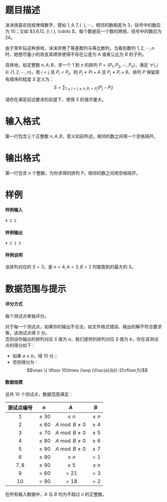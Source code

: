 
# 题目描述

沫沫很喜欢找规律填数字，譬如 $1,4,7,(\ \  ), \cdots$，相邻的数相差为 $3$，括号中的数应为 $10$；又如 $3,6,12, (\ \  ), \cdots $，每个数是前一个数的两倍，括号中的数应为 $24$。

由于常年玩这种游戏，沫沫厌倦了等差数列与等比数列。当看到数列 $1, 2, \cdots ,n$ 时，她想尽量小的改变其顺序使得不存在公差为 $A$ 或者公比为 $B$ 的子列。

具体地，给定整数 $n, A, B$，求一个 $1$ 到 $n$ 的排列 $P = (P_1, P_2, \cdots , P_n)$，满足 $\forall i, j \in \{1, 2, \cdots , n\}$，若 $i \lt j$ 且 $P_i \lt P_j$，则 $P_j\not = Pi + A$ 且 $P_j \not = P_i \times B$。排列 $P$ 保留原有顺序的程度 $S$ 定义为：
$$S=\sum_{1\le i\lt j\le n,P_i\lt P_j} (P_j-P_i)$$

请你在满足前述要求的前提下，使得 $S$ 的值尽量大。

# 输入格式

第一行包含三个正整数 $n, A, B$，意义如前所述。相邻的数之间用一个空格隔开。

# 输出格式

第一行包含 $n$ 个整数，为你求得的排列 $P$，相邻的数之间用空格隔开。

# 样例

#### 样例输入
```plain
4 3 2
```
#### 样例输出
```plain
4 2 1 3
```
#### 样例说明
该排列对应的 $S = 3$，是 $n = 4,A = 3, B = 2$ 时能取到的最大的 $S$。

# 数据范围与提示

#### 评分方式
每个测试点单独评分。

对于每一个测试点，如果你的输出不合法，如文件格式错误、输出的解不符合要求等，该测试点得 $0$ 分。  
否则设你输出的排列对应 $S$ 值为 $a$，我们提供的排列对应 $S$ 值为 $b$，你在该测试点的得分如下：
- 如果 $a\ge b$，得 $10$ 分；
- 否则得分为：
$$\max \{ \lfloor 10\times (\exp (\frac{a}{b})-2)\rfloor,1\}$$

#### 数据规模
总共 $10$ 个测试点，数据范围满足：

| 测试点编号 |   $n$    |        $A$        |   $B$   |
| :--------: | :------: | :---------------: | :-----: |
|    $1$     | $\le 30$ |      $\le n$      | $\le n$ |
|    $2$     | $\le 60$ | $A\bmod B\not =0$ | $\ge 4$ |
|    $3$     | $\le 70$ | $A\bmod B\not =0$ | $\ge 5$ |
|    $4$     | $\le 80$ | $A\bmod B\not =0$ | $\ge 6$ |
|    $5$     | $\le 90$ | $A\bmod B\not =0$ | $\ge 7$ |
|    $6$     | $\le 90$ |      $\le n$      |  $=1$   |
|   $7,8$    | $\le 90$ |      $\le 5$      | $\le n$ |
|    $9$     |  $=60$   |       $=21$       |  $=3$   |
|    $10$    |  $=90$   |       $=18$       |  $=2$   |

在所有输入数据中，$A$ 与 $B$ 均为不超过 $n$ 的正整数。

